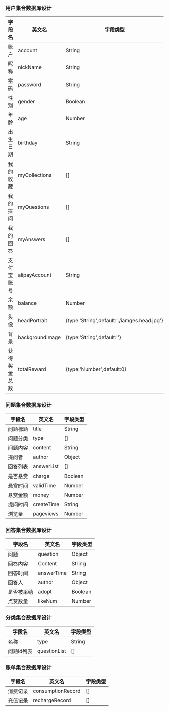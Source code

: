 ### 用户集合数据库设计

字段名| 英文名| 字段类型
----|----|----
账户|account|String
昵称|nickName|String
密码|password|String
性别|gender|Boolean
年龄|age|Number
出生日期|birthday|String
我的收藏|myCollections|[]
我的提问|myQuestions|[]
我的回答|myAnswers|[]
支付宝账号|alipayAccount|String
余额|balance|Number
头像|headPortrait|{type:'String',default:'./iamges.head.jpg'}
背景|backgroundImage|{type:'String',default:''}
获得奖金总数|totalReward|{type:'Number',default:0}


### 问题集合数据库设计
字段名| 英文名| 字段类型
----|----|----
问题标题|title|String
问题分类|type|[]
问题内容|content|String
提问者|author|Object
回答列表|answerList|[]
是否悬赏|charge|Boolean
悬赏时间|validTime|Number
悬赏金额|money|Number
提问时间|createTime|String
浏览量|pageviews|Number


### 回答集合数据库设计
字段名| 英文名| 字段类型
----|----|----
问题|question|Object
回答内容|Content|String
回答时间|answerTime|String
回答人|author|Object
是否被采纳|adopt|Boolean
点赞数量|likeNum|Number

### 分类集合数据库设计
字段名| 英文名| 字段类型
----|----|----
名称|type|String
问题id列表|questionList|[]


### 账单集合数据库设计
字段名| 英文名| 字段类型
----|----|----
消费记录|consumptionRecord|[]
充值记录|rechargeRecord|[]
